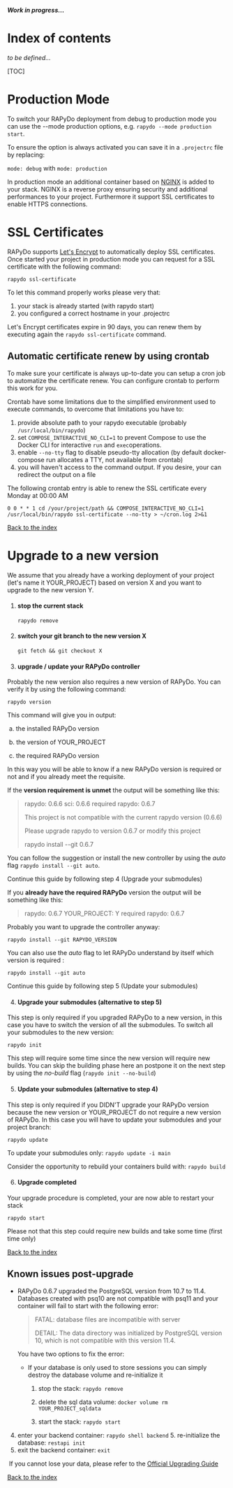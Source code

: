 ***Work in progress...***

# Index of contents

*to be defined...*

[TOC]

# Production Mode

To switch your RAPyDo deployment from debug to production mode you can use the --mode production options, e.g. `rapydo --mode production start`.

To ensure the option is always activated you can save it in a `.projectrc` file by replacing:

`mode: debug` with `mode: production`

In production mode an additional container based on [NGINX](https://www.nginx.com/) is added to your stack. NGINX is a reverse proxy ensuring security and additional performances to your project. Furthermore it support SSL certificates to enable HTTPS connections.

# SSL Certificates

RAPyDo supports [Let's Encrypt](https://letsencrypt.org/) to automatically deploy SSL certificates. Once started your project in production mode you can request for a SSL certificate with the following command:

```
rapydo ssl-certificate
```

To let this command properly works please very that:

1. your stack is already started (with rapydo start)
2. you configured a correct hostname in your .projectrc

Let's Encrypt certificates expire in 90 days, you can renew them by executing again the `rapydo ssl-certificate` command.

## Automatic certificate renew by using crontab

To make sure your certificate is always up-to-date you can setup a cron job to automatize the certificate renew. You can configure crontab to perform this work for you.

Crontab have some limitations due to the simplified environment used to execute commands, to overcome that limitations you have to:

1. provide absolute path to your rapydo executable (probably `/usr/local/bin/rapydo`)
2. set `COMPOSE_INTERACTIVE_NO_CLI=1` to prevent Compose to use the Docker CLI for interactive `run` and `exec`operations.
3. enable `--no-tty` flag to disable pseudo-tty allocation (by default docker-compose run                         allocates a TTY, not available from crontab)
4. you will haven't access to the command output. If you desire, your can redirect the output on a file

The following crontab entry is able to renew the SSL certificate every Monday at 00:00 AM

```
0 0 * * 1 cd /your/project/path && COMPOSE_INTERACTIVE_NO_CLI=1 /usr/local/bin/rapydo ssl-certificate --no-tty > ~/cron.log 2>&1 
```

[Back to the index](#index-of-contents)



# Upgrade to a new version

We assume that you already have a working deployment of your project (let's name it YOUR_PROJECT) based on version X and you want to upgrade to the new version Y.

1. #### stop the current stack

   `rapydo remove`

2. #### switch your git branch to the new version X

   `git fetch && git checkout X`

3. #### upgrade / update your RAPyDo controller

Probably the new version also requires a new version of RAPyDo. You can verify it by using the following command:

`rapydo version`

This command will give you in output:

​	a. the installed RAPyDo version

​	b. the version of YOUR_PROJECT

​	c. the required RAPyDo version

In this way you will be able to know if a new RAPyDo version is required or not and if you already meet the requisite.



If the **version requirement is unmet** the output will be something like this:

> rapydo: 0.6.6	sci: 0.6.6	required rapydo: 0.6.7
>
> This project is not compatible with the current rapydo version (0.6.6)
>
> Please upgrade rapydo to version 0.6.7 or modify this project
>
> rapydo install --git 0.6.7

You can follow the suggestion or install the new controller by using the *auto* flag `rapydo install --git auto`.

Continue this guide by following step 4 (Upgrade your submodules) 

If you **already have the required RAPyDo** version the output will be something like this:

> rapydo: 0.6.7	YOUR_PROJECT: Y	required rapydo: 0.6.7

Probably you want to upgrade the controller anyway:

`rapydo install --git RAPYDO_VERSION`

You can also use the *auto* flag to let RAPyDo understand by itself which version is required :

`rapydo install --git auto`

Continue this guide by following step 5 (Update your submodules)



4. #### Upgrade your submodules (alternative to step 5)

This step is only required if you upgraded RAPyDo to a new version, in this case you have to switch the version of all the submodules. To switch all your submodules to the new version:

`rapydo init`

This step will require some time since the new version will require new builds. You can skip the building phase here an postpone it on the next step by using the *no-build* flag (`rapydo init --no-build`)



5. #### Update your submodules (alternative to step 4)

This step is only required if you DIDN'T upgrade your RAPyDo version because the new version or YOUR_PROJECT do not require a new version of RAPyDo. In this case you will have to update your submodules and your project branch:

`rapydo update`

To update your submodules only: `rapydo update -i main`

Consider the opportunity to rebuild your containers build with: `rapydo build`



6. #### Upgrade completed

Your upgrade procedure is completed, your are now able to restart your stack

`rapydo start`

Please not that this step could require new builds and take some time (first time only)

[Back to the index](#index-of-contents)

## Known issues post-upgrade

- RAPyDo 0.6.7 upgraded the PostgreSQL version from 10.7 to 11.4. Databases created with psq10 are not compatible with psq11 and your container will fail to start with the following error:

  > FATAL:  database files are incompatible with server
  >
  > DETAIL:  The data directory was initialized by PostgreSQL version 10, which is not compatible with this version 11.4.

  You have two options to fix the error:

  - If your database is only used to store sessions you can simply destroy the database volume and re-initialize it

    1. stop the stack:  `rapydo remove`

    2. delete the sql data volume: `docker volume rm YOUR_PROJECT_sqldata`

    3. start the stack: `rapydo start`
4. enter your backend container: `rapydo shell backend`
    5. re-initialize the database: `restapi init`
  6. exit the backend container: `exit`


​    If you cannot lose your data, please refer to the [Official Upgrading Guide](https://www.postgresql.org/docs/11/upgrading.html)

[Back to the index](#index-of-contents)